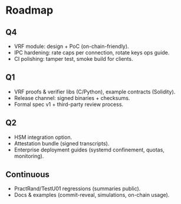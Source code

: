 # Roadmap

## Q4
- VRF module: design + PoC (on-chain-friendly).
- IPC hardening: rate caps per connection, rotate keys ops guide.
- CI polishing: tamper test, smoke build for clients.

## Q1
- VRF proofs & verifier libs (C/Python), example contracts (Solidity).
- Release channel: signed binaries + checksums.
- Formal spec v1 + third-party review process.

## Q2
- HSM integration option.
- Attestation bundle (signed transcripts).
- Enterprise deployment guides (systemd confinement, quotas, monitoring).

## Continuous
- PractRand/TestU01 regressions (summaries public).
- Docs & examples (commit-reveal, simulations, on-chain usage).
